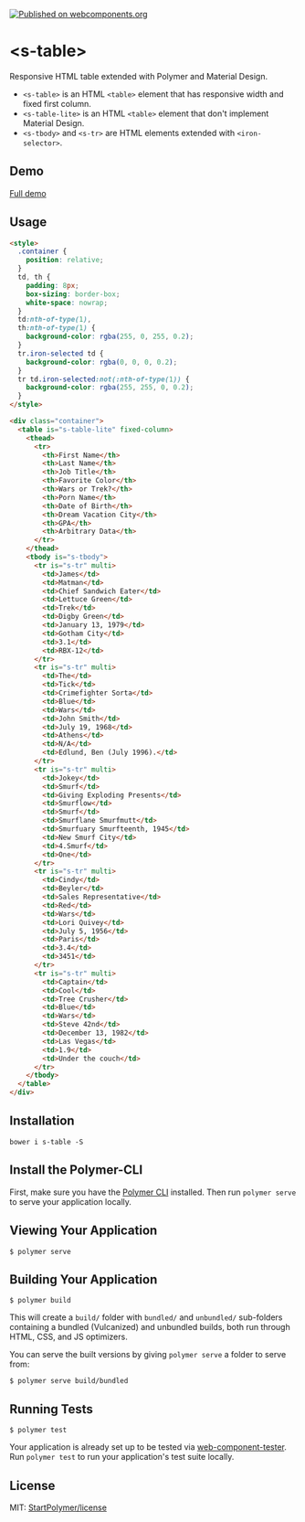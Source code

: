 [![Published on webcomponents.org][webcomponents-image]][webcomponents-url]

# \<s-table\>

Responsive HTML table extended with Polymer and Material Design.

- `<s-table>` is an HTML `<table>` element that has responsive width and fixed first column.
- `<s-table-lite>` is an HTML `<table>` element that don't implement Material Design.
- `<s-tbody>` and `<s-tr>` are HTML elements extended with `<iron-selector>`.

## Demo

[Full demo][webcomponents-demo]

## Usage

<!--
```
<custom-element-demo>
  <template>
    <script src="../webcomponentsjs/webcomponents-lite.js"></script>
    <link rel="import" href="s-table-lite.html">
    <link rel="import" href="s-tbody.html">
    <link rel="import" href="s-tr.html">
    <next-code-block></next-code-block>
  </template>
</custom-element-demo>
```
-->
```html
<style>
  .container {
    position: relative;
  }
  td, th {
    padding: 8px;
    box-sizing: border-box;
    white-space: nowrap;
  }
  td:nth-of-type(1),
  th:nth-of-type(1) {
    background-color: rgba(255, 0, 255, 0.2);
  }
  tr.iron-selected td {
    background-color: rgba(0, 0, 0, 0.2);
  }
  tr td.iron-selected:not(:nth-of-type(1)) {
    background-color: rgba(255, 255, 0, 0.2);
  }
</style>

<div class="container">
  <table is="s-table-lite" fixed-column>
    <thead>
      <tr>
        <th>First Name</th>
        <th>Last Name</th>
        <th>Job Title</th>
        <th>Favorite Color</th>
        <th>Wars or Trek?</th>
        <th>Porn Name</th>
        <th>Date of Birth</th>
        <th>Dream Vacation City</th>
        <th>GPA</th>
        <th>Arbitrary Data</th>
      </tr>
    </thead>
    <tbody is="s-tbody">
      <tr is="s-tr" multi>
        <td>James</td>
        <td>Matman</td>
        <td>Chief Sandwich Eater</td>
        <td>Lettuce Green</td>
        <td>Trek</td>
        <td>Digby Green</td>
        <td>January 13, 1979</td>
        <td>Gotham City</td>
        <td>3.1</td>
        <td>RBX-12</td>
      </tr>
      <tr is="s-tr" multi>
        <td>The</td>
        <td>Tick</td>
        <td>Crimefighter Sorta</td>
        <td>Blue</td>
        <td>Wars</td>
        <td>John Smith</td>
        <td>July 19, 1968</td>
        <td>Athens</td>
        <td>N/A</td>
        <td>Edlund, Ben (July 1996).</td>
      </tr>
      <tr is="s-tr" multi>
        <td>Jokey</td>
        <td>Smurf</td>
        <td>Giving Exploding Presents</td>
        <td>Smurflow</td>
        <td>Smurf</td>
        <td>Smurflane Smurfmutt</td>
        <td>Smurfuary Smurfteenth, 1945</td>
        <td>New Smurf City</td>
        <td>4.Smurf</td>
        <td>One</td>
      </tr>
      <tr is="s-tr" multi>
        <td>Cindy</td>
        <td>Beyler</td>
        <td>Sales Representative</td>
        <td>Red</td>
        <td>Wars</td>
        <td>Lori Quivey</td>
        <td>July 5, 1956</td>
        <td>Paris</td>
        <td>3.4</td>
        <td>3451</td>
      </tr>
      <tr is="s-tr" multi>
        <td>Captain</td>
        <td>Cool</td>
        <td>Tree Crusher</td>
        <td>Blue</td>
        <td>Wars</td>
        <td>Steve 42nd</td>
        <td>December 13, 1982</td>
        <td>Las Vegas</td>
        <td>1.9</td>
        <td>Under the couch</td>
      </tr>
    </tbody>
  </table>
</div>
```

## Installation

`bower i s-table -S`

## Install the Polymer-CLI

First, make sure you have the [Polymer CLI](https://www.npmjs.com/package/polymer-cli) installed. Then run `polymer serve` to serve your application locally.

## Viewing Your Application

```
$ polymer serve
```

## Building Your Application

```
$ polymer build
```

This will create a `build/` folder with `bundled/` and `unbundled/` sub-folders
containing a bundled (Vulcanized) and unbundled builds, both run through HTML,
CSS, and JS optimizers.

You can serve the built versions by giving `polymer serve` a folder to serve
from:

```
$ polymer serve build/bundled
```

## Running Tests

```
$ polymer test
```

Your application is already set up to be tested via [web-component-tester](https://github.com/Polymer/web-component-tester). Run `polymer test` to run your application's test suite locally.

## License

MIT: [StartPolymer/license](https://github.com/StartPolymer/license)

[webcomponents-image]: https://img.shields.io/badge/webcomponents.org-published-blue.svg
[webcomponents-url]: https://webcomponents.org/element/StartPolymer/s-table
[webcomponents-demo]: https://webcomponents.org/element/StartPolymer/s-table/demo/demo/s-table.html
